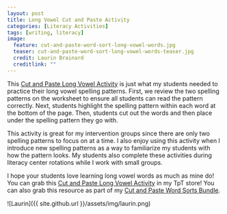 ```yaml
---
layout: post
title: Long Vowel Cut and Paste Activity
categories: [Literacy Activities]
tags: [writing, literacy]
image:
  feature: cut-and-paste-word-sort-long-vowel-words.jpg
  teaser: cut-and-paste-word-sort-long-vowel-words-teaser.jpg
  credit: Laurin Brainard
  creditlink: ""
---
```

This [Cut and Paste Long Vowel Activity](http://bit.ly/2HWai2Z) is just what my students needed to practice their long vowel spelling patterns. First, we review the two spelling patterns on the worksheet to ensure all students can read the pattern correctly. Next, students highlight the spelling pattern within each word at the bottom of the page. Then, students cut out the words and then place under the spelling pattern they go with. 

This activity is great for my intervention groups since there are only two spelling patterns to focus on at a time. I also enjoy using this activity when I introduce new spelling patterns as a way to familiarize my students with how the pattern looks. My students also complete these activities during literacy center rotations while I work with small groups. 

I hope your students love learning long vowel words as much as mine do! You can grab this [Cut and Paste Long Vowel Activity](http://bit.ly/2HWai2Z) in my TpT store! You can also grab this resource as part of my [Cut and Paste Word Sorts Bundle](http://bit.ly/2IoPHnp).

![Laurin]({{ site.github.url }}/assets/img/laurin.png)